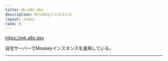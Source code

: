 ```yaml
---
title: mk.a9z.dev
description: Misskeyインスタンス
layout: index
rank: 0
---
```

https://mk.a9z.dev

自宅サーバーでMisskeyインスタンスを運用している。

<hr>
